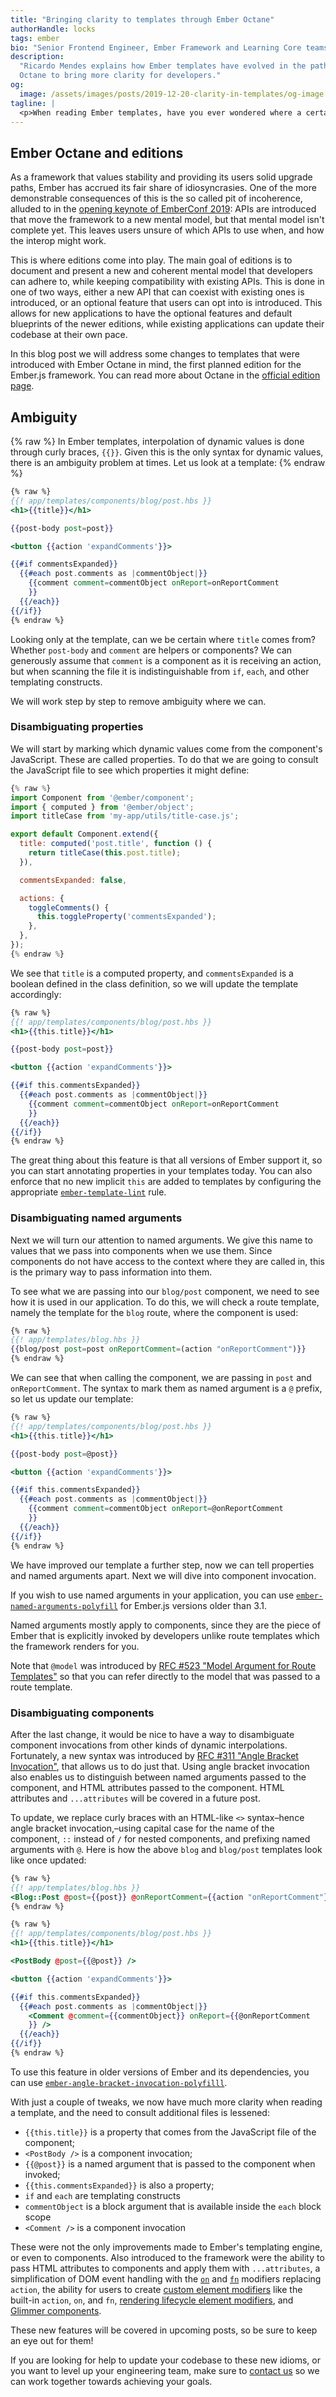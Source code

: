 ```yaml
---
title: "Bringing clarity to templates through Ember Octane"
authorHandle: locks
tags: ember
bio: "Senior Frontend Engineer, Ember Framework and Learning Core teams member"
description:
  "Ricardo Mendes explains how Ember templates have evolved in the path to Ember
  Octane to bring more clarity for developers."
og:
  image: /assets/images/posts/2019-12-20-clarity-in-templates/og-image.jpg
tagline: |
  <p>When reading Ember templates, have you ever wondered where a certain dynamic value comes from? Is that dynamic value a property of the component, a named argument that was passed in, or even a helper?</p> <p>In this blog post we will be discussing how recent Ember.js modernization efforts on the path to Ember Octane have brought features that help with this exact problem.</p>
---
```


## Ember Octane and editions

As a framework that values stability and providing its users solid upgrade
paths, Ember has accrued its fair share of idiosyncrasies. One of the more
demonstrable consequences of this is the so called pit of incoherence, alluded
to in the
[opening keynote of EmberConf 2019](https://www.youtube.com/watch?v=zYwdBcmz6VI):
APIs are introduced that move the framework to a new mental model, but that
mental model isn't complete yet. This leaves users unsure of which APIs to use
when, and how the interop might work.

This is where editions come into play. The main goal of editions is to document
and present a new and coherent mental model that developers can adhere to, while
keeping compatibility with existing APIs. This is done in one of two ways,
either a new API that can coexist with existing ones is introduced, or an
optional feature that users can opt into is introduced. This allows for new
applications to have the optional features and default blueprints of the newer
editions, while existing applications can update their codebase at their own
pace.

In this blog post we will address some changes to templates that were introduced
with Ember Octane in mind, the first planned edition for the Ember.js framework.
You can read more about Octane in the
[official edition page](https://emberjs.com/editions/octane).

## Ambiguity

{% raw %} In Ember templates, interpolation of dynamic values is done through
curly braces, `{{}}`. Given this is the only syntax for dynamic values, there is
an ambiguity problem at times. Let us look at a template: {% endraw %}

```hbs
{% raw %}
{{! app/templates/components/blog/post.hbs }}
<h1>{{title}}</h1>

{{post-body post=post}}

<button {{action 'expandComments'}}>

{{#if commentsExpanded}}
  {{#each post.comments as |commentObject|}}
    {{comment comment=commentObject onReport=onReportComment
    }}
  {{/each}}
{{/if}}
{% endraw %}
```

Looking only at the template, can we be certain where `title` comes from?
Whether `post-body` and `comment` are helpers or components? We can generously
assume that `comment` is a component as it is receiving an action, but when
scanning the file it is indistinguishable from `if`, `each`, and other
templating constructs.

We will work step by step to remove ambiguity where we can.

### Disambiguating properties

We will start by marking which dynamic values come from the component's
JavaScript. These are called properties. To do that we are going to consult the
JavaScript file to see which properties it might define:

```js
{% raw %}
import Component from '@ember/component';
import { computed } from '@ember/object';
import titleCase from 'my-app/utils/title-case.js';

export default Component.extend({
  title: computed('post.title', function () {
    return titleCase(this.post.title);
  }),

  commentsExpanded: false,

  actions: {
    toggleComments() {
      this.toggleProperty('commentsExpanded');
    },
  },
});
{% endraw %}
```

We see that `title` is a computed property, and `commentsExpanded` is a boolean
defined in the class definition, so we will update the template accordingly:

```hbs
{% raw %}
{{! app/templates/components/blog/post.hbs }}
<h1>{{this.title}}</h1>

{{post-body post=post}}

<button {{action 'expandComments'}}>

{{#if this.commentsExpanded}}
  {{#each post.comments as |commentObject|}}
    {{comment comment=commentObject onReport=onReportComment
    }}
  {{/each}}
{{/if}}
{% endraw %}
```

The great thing about this feature is that all versions of Ember support it, so
you can start annotating properties in your templates today. You can also
enforce that no new implicit `this` are added to templates by configuring the
appropriate
[`ember-template-lint`](https://github.com/ember-template-lint/ember-template-lint)
rule.

### Disambiguating named arguments

Next we will turn our attention to named arguments. We give this name to values
that we pass into components when we use them. Since components do not have
access to the context where they are called in, this is the primary way to pass
information into them.

To see what we are passing into our `blog/post` component, we need to see how it
is used in our application. To do this, we will check a route template, namely
the template for the `blog` route, where the component is used:

```hbs
{% raw %}
{{! app/templates/blog.hbs }}
{{blog/post post=post onReportComment=(action "onReportComment")}}
{% endraw %}
```

We can see that when calling the component, we are passing in `post` and
`onReportComment`. The syntax to mark them as named argument is a `@` prefix, so
let us update our template:

```hbs
{% raw %}
{{! app/templates/components/blog/post.hbs }}
<h1>{{this.title}}</h1>

{{post-body post=@post}}

<button {{action 'expandComments'}}>

{{#if this.commentsExpanded}}
  {{#each post.comments as |commentObject|}}
    {{comment comment=commentObject onReport=@onReportComment
    }}
  {{/each}}
{{/if}}
{% endraw %}
```

We have improved our template a further step, now we can tell properties and
named arguments apart. Next we will dive into component invocation.

If you wish to use named arguments in your application, you can use
[`ember-named-arguments-polyfill`](https://github.com/rwjblue/ember-named-arguments-polyfill)
for Ember.js versions older than 3.1.

Named arguments mostly apply to components, since they are the piece of Ember
that is explicitly invoked by developers unlike route templates which the
framework renders for you.

Note that `@model` was introduced by
[RFC #523 "Model Argument for Route Templates"](https://emberjs.github.io/rfcs/0523-model-argument-for-route-templates.html)
so that you can refer directly to the model that was passed to a route template.

### Disambiguating components

After the last change, it would be nice to have a way to disambiguate component
invocations from other kinds of dynamic interpolations. Fortunately, a new
syntax was introduced by
[RFC #311 "Angle Bracket Invocation"](https://emberjs.github.io/rfcs/0311-angle-bracket-invocation.html),
that allows us to do just that. Using angle bracket invocation also enables us
to distinguish between named arguments passed to the component, and HTML
attributes passed to the component. HTML attributes and `...attributes` will be
covered in a future post.

To update, we replace curly braces with an HTML-like `<>` syntax–hence angle
bracket invocation,–using capital case for the name of the component, `::`
instead of `/` for nested components, and prefixing named arguments with `@`.
Here is how the above `blog` and `blog/post` templates look like once updated:

```hbs
{% raw %}
{{! app/templates/blog.hbs }}
<Blog::Post @post={{post}} @onReportComment={{action "onReportComment"}} />
{% endraw %}
```

```hbs
{% raw %}
{{! app/templates/components/blog/post.hbs }}
<h1>{{this.title}}</h1>

<PostBody @post={{@post}} />

<button {{action 'expandComments'}}>

{{#if this.commentsExpanded}}
  {{#each post.comments as |commentObject|}}
    <Comment @comment={{commentObject}} onReport={{@onReportComment
    }} />
  {{/each}}
{{/if}}
{% endraw %}
```

To use this feature in older versions of Ember and its dependencies, you can use
[`ember-angle-bracket-invocation-polyfilll`](https://github.com/rwjblue/ember-angle-bracket-invocation-polyfill).

With just a couple of tweaks, we now have much more clarity when reading a
template, and the need to consult additional files is lessened:

- `{{this.title}}` is a property that comes from the JavaScript file of the
  component;
- `<PostBody />` is a component invocation;
- `{{@post}}` is a named argument that is passed to the component when invoked;
- `{{this.commentsExpanded}}` is also a property;
- `if` and `each` are templating constructs
- `commentObject` is a block argument that is available inside the `each` block
  scope
- `<Comment />` is a component invocation

These were not the only improvements made to Ember's templating engine, or even
to components. Also introduced to the framework were the ability to pass HTML
attributes to components and apply them with `...attributes`, a simplification
of DOM event handling with the
[`on`](https://emberjs.github.io/rfcs/0471-on-modifier.html) and
[`fn`](https://emberjs.github.io/rfcs/0470-fn-helper.html) modifiers replacing
`action`, the ability for users to create
[custom element modifiers](https://github.com/ember-modifier/ember-modifier)
like the built-in `action`, `on`, and `fn`,
[rendering lifecycle element modifiers](https://github.com/emberjs/ember-render-modifiers),
and
[Glimmer components](https://emberjs.github.io/rfcs/0416-glimmer-components.html).

These new features will be covered in upcoming posts, so be sure to keep an eye
out for them!

If you are looking for help to update your codebase to these new idioms, or you
want to level up your engineering team, make sure to [contact us](/contact/) so
we can work together towards achieving your goals.
